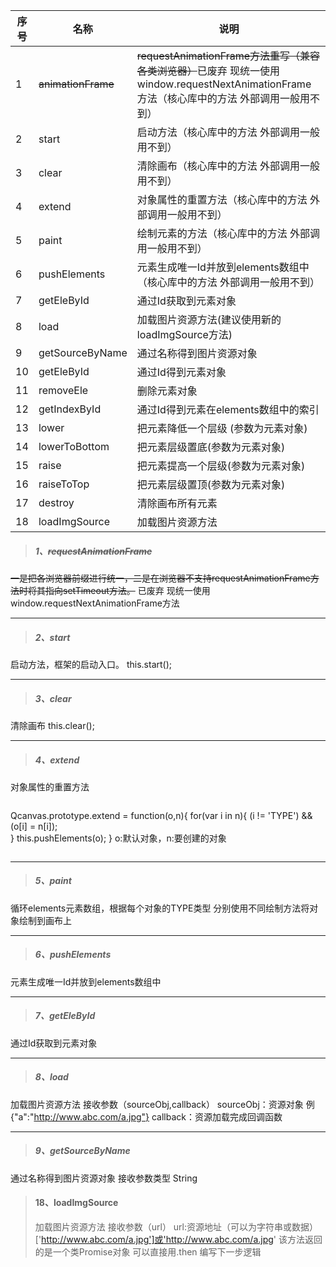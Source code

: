 序号|名称|说明
---|---|---
1|~~animationFrame~~|~~requestAnimationFrame方法重写（兼容各类浏览器）~~已废弃 现统一使用window.requestNextAnimationFrame方法（核心库中的方法 外部调用一般用不到）
2|start|启动方法（核心库中的方法 外部调用一般用不到）
3|clear|清除画布（核心库中的方法 外部调用一般用不到）
4|extend|对象属性的重置方法（核心库中的方法 外部调用一般用不到）
5|paint|绘制元素的方法（核心库中的方法 外部调用一般用不到）
6|pushElements|元素生成唯一Id并放到elements数组中 （核心库中的方法 外部调用一般用不到）
7|getEleById|通过Id获取到元素对象
8|load|加载图片资源方法(建议使用新的loadImgSource方法)
9|getSourceByName|通过名称得到图片资源对象
10|getEleById|通过Id得到元素对象
11|removeEle|删除元素对象
12|getIndexById|通过Id得到元素在elements数组中的索引
13|lower|把元素降低一个层级 (参数为元素对象)
14|lowerToBottom|把元素层级置底(参数为元素对象)
15|raise|把元素提高一个层级(参数为元素对象)
16|raiseToTop|把元素层级置顶(参数为元素对象)
17|destroy|清除画布所有元素
18|loadImgSource|加载图片资源方法




> ##### 1、~~requestAnimationFrame~~
~~一是把各浏览器前缀进行统一，二是在浏览器不支持requestAnimationFrame方法时将其指向setTimeout方法。~~
已废弃 现统一使用window.requestNextAnimationFrame方法


***
> ##### 2、start
启动方法，框架的启动入口。
this.start();

***
> ##### 3、clear
清除画布
this.clear();

***
> ##### 4、extend
对象属性的重置方法

> ```
Qcanvas.prototype.extend = function(o,n){
	for(var i in n){
		(i != 'TYPE') && (o[i] = n[i]);		
	}
	this.pushElements(o);
}
o:默认对象，n:要创建的对象
> ```

***
> ##### 5、paint
循环elements元素数组，根据每个对象的TYPE类型 分别使用不同绘制方法将对象绘制到画布上 

***
> ##### 6、pushElements
元素生成唯一Id并放到elements数组中 

***
> ##### 7、getEleById
通过Id获取到元素对象

***
> ##### 8、load
加载图片资源方法 
接收参数（sourceObj,callback）
sourceObj：资源对象 例{"a":"http://www.abc.com/a.jpg"}
callback：资源加载完成回调函数

***
> ##### 9、getSourceByName
通过名称得到图片资源对象
接收参数类型 String

> #### 18、loadImgSource
> 加载图片资源方法
> 接收参数（url） 
> url:资源地址（可以为字符串或数据）['http://www.abc.com/a.jpg']或'http://www.abc.com/a.jpg'
> 该方法返回的是一个类Promise对象  可以直接用.then 编写下一步逻辑